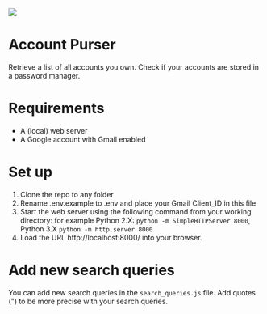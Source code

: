 ![](https://user-images.githubusercontent.com/3017676/38424019-ffb04316-39af-11e8-9a67-655746a3be9c.png)

#  Account Purser
Retrieve a list of all accounts you own. Check if your accounts are stored in a password manager.

# Requirements
* A (local) web server
* A Google account with Gmail enabled

# Set up
1. Clone the repo to any folder
2. Rename .env.example to .env and place your Gmail Client_ID in this file
3. Start the web server using the following command from your working directory: for example Python 2.X: `python -m SimpleHTTPServer 8000`, Python 3.X `python -m http.server 8000`
4. Load the URL http://localhost:8000/ into your browser.

# Add new search queries
You can add new search queries in the `search_queries.js` file. Add quotes (") to be more precise with your search queries.

